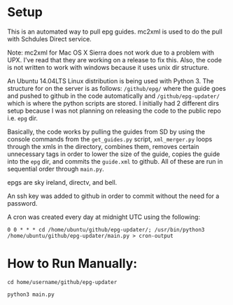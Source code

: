 # Setup

This is an automated way to pull epg guides. mc2xml is used to do the pull with Schdules Direct service. 

Note: mc2xml for Mac OS X Sierra does not work due to a problem with UPX. I've read that they are working on a release to fix this. Also, the code is not written to work with windows because it uses unix dir structure.

An Ubuntu 14.04LTS Linux distribution is being used with Python 3. The structure for on the server is as follows: `/github/epg/` where the guide goes and pushed to github in the code automatically and `/github/epg-updater/` which is where the python scripts are stored. I initially had 2 different dirs setup because I was not planning on releasing the code to the public repo i.e. `epg` dir. 

Basically, the code works by pulling the guides from SD by using the console commands from the `get_guides.py` script, `xml_merger.py` loops through the xmls in the directory, combines them, removes certain unnecessary tags in order to lower the size of the guide, copies the guide into the `epg` dir, and commits the `guide.xml` to github. All of these are run in sequential order through `main.py`.

epgs are sky ireland, directv, and bell.

An ssh key was added to github in order to commit without the need for a password.

A cron was created every day at midnight UTC using the following:

`0 0 * * * cd /home/ubuntu/github/epg-updater/; /usr/bin/python3 /home/ubuntu/github/epg-updater/main.py > cron-output`

# How to Run Manually:
`cd home/username/github/epg-updater`

`python3 main.py`
